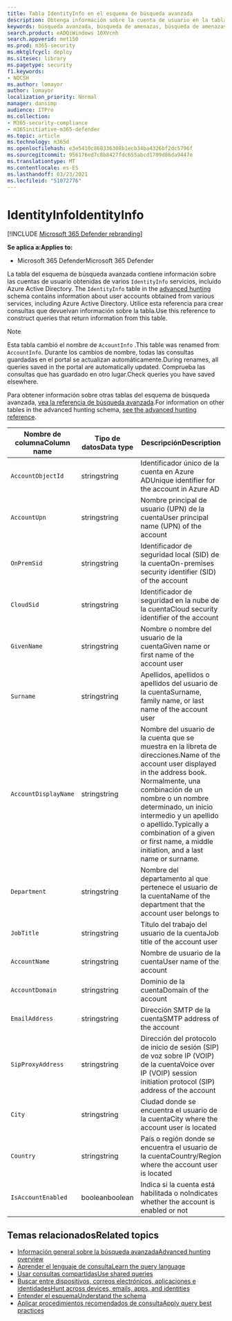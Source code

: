 ```yaml
---
title: Tabla IdentityInfo en el esquema de búsqueda avanzada
description: Obtenga información sobre la cuenta de usuario en la tabla IdentityInfo del esquema de búsqueda avanzada
keywords: búsqueda avanzada, búsqueda de amenazas, búsqueda de amenazas cibernéticas, protección contra amenazas de Microsoft, microsoft 365, mtp, m365, búsqueda, consulta, telemetría, referencia de esquema, kusto, tabla, columna, tipo de datos, descripción, AccountInfo, IdentityInfo, cuenta
search.product: eADQiWindows 10XVcnh
search.appverid: met150
ms.prod: m365-security
ms.mktglfcycl: deploy
ms.sitesec: library
ms.pagetype: security
f1.keywords:
- NOCSH
ms.author: lomayor
author: lomayor
localization_priority: Normal
manager: dansimp
audience: ITPro
ms.collection:
- M365-security-compliance
- m365initiative-m365-defender
ms.topic: article
ms.technology: m365d
ms.openlocfilehash: e3e5410c868336308b1ecb34ba4326bf2dc5796f
ms.sourcegitcommit: 956176ed7c8b8427fdc655abcd1709d86da9447e
ms.translationtype: MT
ms.contentlocale: es-ES
ms.lasthandoff: 03/23/2021
ms.locfileid: "51072776"
---
```

# <a name="identityinfo"></a><span data-ttu-id="899f6-104">IdentityInfo</span><span class="sxs-lookup"><span data-stu-id="899f6-104">IdentityInfo</span></span>

[!INCLUDE [Microsoft 365 Defender rebranding](../includes/microsoft-defender.md)]


<span data-ttu-id="899f6-105">**Se aplica a:**</span><span class="sxs-lookup"><span data-stu-id="899f6-105">**Applies to:**</span></span>
- <span data-ttu-id="899f6-106">Microsoft 365 Defender</span><span class="sxs-lookup"><span data-stu-id="899f6-106">Microsoft 365 Defender</span></span>

<span data-ttu-id="899f6-107">La tabla del esquema de búsqueda avanzada contiene información sobre las cuentas de usuario obtenidas de varios `IdentityInfo` servicios, incluido Azure Active Directory. [](advanced-hunting-overview.md)</span><span class="sxs-lookup"><span data-stu-id="899f6-107">The `IdentityInfo` table in the [advanced hunting](advanced-hunting-overview.md) schema contains information about user accounts obtained from various services, including Azure Active Directory.</span></span> <span data-ttu-id="899f6-108">Utilice esta referencia para crear consultas que devuelvan información sobre la tabla.</span><span class="sxs-lookup"><span data-stu-id="899f6-108">Use this reference to construct queries that return information from this table.</span></span>

>[!NOTE]
><span data-ttu-id="899f6-109">Esta tabla cambió el nombre de `AccountInfo` .</span><span class="sxs-lookup"><span data-stu-id="899f6-109">This table was renamed from `AccountInfo`.</span></span> <span data-ttu-id="899f6-110">Durante los cambios de nombre, todas las consultas guardadas en el portal se actualizan automáticamente.</span><span class="sxs-lookup"><span data-stu-id="899f6-110">During renames, all queries saved in the portal are automatically updated.</span></span> <span data-ttu-id="899f6-111">Comprueba las consultas que has guardado en otro lugar.</span><span class="sxs-lookup"><span data-stu-id="899f6-111">Check queries you have saved elsewhere.</span></span>

<span data-ttu-id="899f6-112">Para obtener información sobre otras tablas del esquema de búsqueda avanzada, [vea la referencia de búsqueda avanzada](advanced-hunting-schema-tables.md).</span><span class="sxs-lookup"><span data-stu-id="899f6-112">For information on other tables in the advanced hunting schema, [see the advanced hunting reference](advanced-hunting-schema-tables.md).</span></span>

| <span data-ttu-id="899f6-113">Nombre de columna</span><span class="sxs-lookup"><span data-stu-id="899f6-113">Column name</span></span> | <span data-ttu-id="899f6-114">Tipo de datos</span><span class="sxs-lookup"><span data-stu-id="899f6-114">Data type</span></span> | <span data-ttu-id="899f6-115">Descripción</span><span class="sxs-lookup"><span data-stu-id="899f6-115">Description</span></span> |
|-------------|-----------|-------------|
| `AccountObjectId` | <span data-ttu-id="899f6-116">string</span><span class="sxs-lookup"><span data-stu-id="899f6-116">string</span></span> | <span data-ttu-id="899f6-117">Identificador único de la cuenta en Azure AD</span><span class="sxs-lookup"><span data-stu-id="899f6-117">Unique identifier for the account in Azure AD</span></span> |
| `AccountUpn` | <span data-ttu-id="899f6-118">string</span><span class="sxs-lookup"><span data-stu-id="899f6-118">string</span></span> | <span data-ttu-id="899f6-119">Nombre principal de usuario (UPN) de la cuenta</span><span class="sxs-lookup"><span data-stu-id="899f6-119">User principal name (UPN) of the account</span></span> |
| `OnPremSid` | <span data-ttu-id="899f6-120">string</span><span class="sxs-lookup"><span data-stu-id="899f6-120">string</span></span> | <span data-ttu-id="899f6-121">Identificador de seguridad local (SID) de la cuenta</span><span class="sxs-lookup"><span data-stu-id="899f6-121">On-premises security identifier (SID) of the account</span></span> |
| `CloudSid` | <span data-ttu-id="899f6-122">string</span><span class="sxs-lookup"><span data-stu-id="899f6-122">string</span></span> | <span data-ttu-id="899f6-123">Identificador de seguridad en la nube de la cuenta</span><span class="sxs-lookup"><span data-stu-id="899f6-123">Cloud security identifier of the account</span></span> |
| `GivenName` | <span data-ttu-id="899f6-124">string</span><span class="sxs-lookup"><span data-stu-id="899f6-124">string</span></span> | <span data-ttu-id="899f6-125">Nombre o nombre del usuario de la cuenta</span><span class="sxs-lookup"><span data-stu-id="899f6-125">Given name or first name of the account user</span></span> |
| `Surname` | <span data-ttu-id="899f6-126">string</span><span class="sxs-lookup"><span data-stu-id="899f6-126">string</span></span> | <span data-ttu-id="899f6-127">Apellidos, apellidos o apellidos del usuario de la cuenta</span><span class="sxs-lookup"><span data-stu-id="899f6-127">Surname, family name, or last name of the account user</span></span> |
| `AccountDisplayName` | <span data-ttu-id="899f6-128">string</span><span class="sxs-lookup"><span data-stu-id="899f6-128">string</span></span> | <span data-ttu-id="899f6-129">Nombre del usuario de la cuenta que se muestra en la libreta de direcciones.</span><span class="sxs-lookup"><span data-stu-id="899f6-129">Name of the account user displayed in the address book.</span></span> <span data-ttu-id="899f6-130">Normalmente, una combinación de un nombre o un nombre determinado, un inicio intermedio y un apellido o apellido.</span><span class="sxs-lookup"><span data-stu-id="899f6-130">Typically a combination of a given or first name, a middle initiation, and a last name or surname.</span></span> |
| `Department` | <span data-ttu-id="899f6-131">string</span><span class="sxs-lookup"><span data-stu-id="899f6-131">string</span></span> | <span data-ttu-id="899f6-132">Nombre del departamento al que pertenece el usuario de la cuenta</span><span class="sxs-lookup"><span data-stu-id="899f6-132">Name of the department that the account user belongs to</span></span> |
| `JobTitle` | <span data-ttu-id="899f6-133">string</span><span class="sxs-lookup"><span data-stu-id="899f6-133">string</span></span> | <span data-ttu-id="899f6-134">Título del trabajo del usuario de la cuenta</span><span class="sxs-lookup"><span data-stu-id="899f6-134">Job title of the account user</span></span> |
| `AccountName` | <span data-ttu-id="899f6-135">string</span><span class="sxs-lookup"><span data-stu-id="899f6-135">string</span></span> | <span data-ttu-id="899f6-136">Nombre de usuario de la cuenta</span><span class="sxs-lookup"><span data-stu-id="899f6-136">User name of the account</span></span> |
| `AccountDomain` | <span data-ttu-id="899f6-137">string</span><span class="sxs-lookup"><span data-stu-id="899f6-137">string</span></span> | <span data-ttu-id="899f6-138">Dominio de la cuenta</span><span class="sxs-lookup"><span data-stu-id="899f6-138">Domain of the account</span></span> |
| `EmailAddress` | <span data-ttu-id="899f6-139">string</span><span class="sxs-lookup"><span data-stu-id="899f6-139">string</span></span> | <span data-ttu-id="899f6-140">Dirección SMTP de la cuenta</span><span class="sxs-lookup"><span data-stu-id="899f6-140">SMTP address of the account</span></span> |
| `SipProxyAddress` | <span data-ttu-id="899f6-141">string</span><span class="sxs-lookup"><span data-stu-id="899f6-141">string</span></span> | <span data-ttu-id="899f6-142">Dirección del protocolo de inicio de sesión (SIP) de voz sobre IP (VOIP) de la cuenta</span><span class="sxs-lookup"><span data-stu-id="899f6-142">Voice over IP (VOIP) session initiation protocol (SIP) address of the account</span></span> |
| `City` | <span data-ttu-id="899f6-143">string</span><span class="sxs-lookup"><span data-stu-id="899f6-143">string</span></span> | <span data-ttu-id="899f6-144">Ciudad donde se encuentra el usuario de la cuenta</span><span class="sxs-lookup"><span data-stu-id="899f6-144">City where the account user is located</span></span> |
| `Country` | <span data-ttu-id="899f6-145">string</span><span class="sxs-lookup"><span data-stu-id="899f6-145">string</span></span> | <span data-ttu-id="899f6-146">País o región donde se encuentra el usuario de la cuenta</span><span class="sxs-lookup"><span data-stu-id="899f6-146">Country/Region where the account user is located</span></span> |
| `IsAccountEnabled` | <span data-ttu-id="899f6-147">boolean</span><span class="sxs-lookup"><span data-stu-id="899f6-147">boolean</span></span> | <span data-ttu-id="899f6-148">Indica si la cuenta está habilitada o no</span><span class="sxs-lookup"><span data-stu-id="899f6-148">Indicates whether the account is enabled or not</span></span> |

## <a name="related-topics"></a><span data-ttu-id="899f6-149">Temas relacionados</span><span class="sxs-lookup"><span data-stu-id="899f6-149">Related topics</span></span>
- [<span data-ttu-id="899f6-150">Información general sobre la búsqueda avanzada</span><span class="sxs-lookup"><span data-stu-id="899f6-150">Advanced hunting overview</span></span>](advanced-hunting-overview.md)
- [<span data-ttu-id="899f6-151">Aprender el lenguaje de consulta</span><span class="sxs-lookup"><span data-stu-id="899f6-151">Learn the query language</span></span>](advanced-hunting-query-language.md)
- [<span data-ttu-id="899f6-152">Usar consultas compartidas</span><span class="sxs-lookup"><span data-stu-id="899f6-152">Use shared queries</span></span>](advanced-hunting-shared-queries.md)
- [<span data-ttu-id="899f6-153">Buscar entre dispositivos, correos electrónicos, aplicaciones e identidades</span><span class="sxs-lookup"><span data-stu-id="899f6-153">Hunt across devices, emails, apps, and identities</span></span>](advanced-hunting-query-emails-devices.md)
- [<span data-ttu-id="899f6-154">Entender el esquema</span><span class="sxs-lookup"><span data-stu-id="899f6-154">Understand the schema</span></span>](advanced-hunting-schema-tables.md)
- [<span data-ttu-id="899f6-155">Aplicar procedimientos recomendados de consulta</span><span class="sxs-lookup"><span data-stu-id="899f6-155">Apply query best practices</span></span>](advanced-hunting-best-practices.md)
